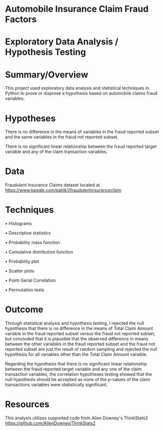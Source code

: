 # Automobile Insurance Claim Fraud Factors
# Exploratory Data Analysis / Hypothesis Testing
# Summary/Overview 
This project used exploratory data analysis and statistical techniques in Python to prove or disprove a hypothesis based on automobile claims fraud variables.
# Hypotheses
There is no difference in the means of variables in the fraud reported subset and the same variables in the fraud not reported subset.  

There is no significant linear relationship between the fraud reported target variable and any of the claim transaction variables.
# Data
Fraudulent Insurance Claims dataset located at https://www.kaggle.com/patilk1/fraudulentinsuranceclaim
# Techniques
•	Histograms

•	Descriptive statistics

•	Probability mass function

•	Cumulative distribution function

•	Probability plot

•	Scatter plots

•	Point-Serial Correlation

•	Permutation tests
# Outcome
Through statistical analysis and hypothesis testing, I rejected the null hypothesis that there is no difference in the means of Total Claim Amount variable in the fraud reported subset versus the fraud not reported subset, but concluded that it is plausible that the observed difference in means between the other variables in the fraud reported subset and the fraud not reported subset are just the result of random sampling and rejected the null hypothesis for all variables other than the Total Claim Amount variable.

Regarding the hypothesis that there is no significant linear relationship between the fraud reported target variable and any one of the claim transaction variables, the correlation hypotheses testing showed that the null hypothesis should be accepted as none of the p-values of the claim transactions variables were statistically significant. 
# Resources
This analysis utilizes supported code from Allen Downey's ThinkStats2 https://github.com/AllenDowney/ThinkStats2

